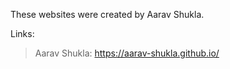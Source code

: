 

These websites were created by Aarav Shukla. 

Links:
> Aarav Shukla: https://aarav-shukla.github.io/
